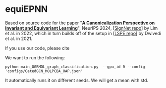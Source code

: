 # equiEPNN

Based on source code for the paper "**[A Canonicalization Perspective on Invariant and Equivariant Learning](https://openreview.net/forum?id=jjcY92FX4R&noteId=jjcY92FX4R)**", NeurIPS 2024, [[SignNet repo](https://github.com/cptq/SignNet-BasisNet)] by Lim et al. in 2022, which in turn builds off of the setup in [[LSPE repo](https://github.com/vijaydwivedi75/gnn-lspe)] by Dwivedi et al. in 2021.

If you use our code, please cite

We want to run the following:

`
python main_OGBMOL_graph_classification.py  --gpu_id 0 --config 'configs/GatedGCN_MOLPCBA_OAP.json'
`

It automatically runs it on different seeds. We will get a mean with std.
